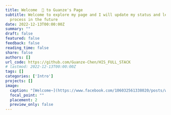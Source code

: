 ```yaml
---
title: Welcome  👋 to Guanze's Page
subtitle: Welcome to explore my page and I will update my status and learning
  process in the future
date: 2022-12-13T00:00:00Z
summary: ""
draft: false
featured: false
feedback: false
reading_time: false
share: false
authors: []
url_code: https://github.com/Guanze-Chen/HIS_FULL_STACK
# lastmod: 2022-12-13T00:00:00Z
tags: []
categories: ['Intro']
projects: []
image:
  caption: "[Welcome~](https://www.facebook.com/106032561338020/posts/welcome-to-my-page/106040118003931/)"
  focal_point: ""
  placement: 2
  preview_only: false
---
```



